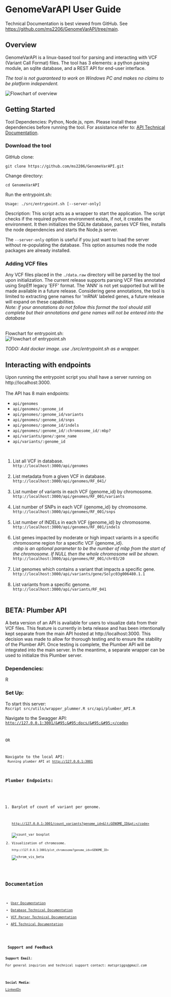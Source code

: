 <h1>GenomeVarAPI User Guide </h1>

Technical Documentation is best viewed from GitHub. See <a href='https://github.com/ms2206/GenomeVarAPI/tree/main'>https://github.com/ms2206/GenomeVarAPI/tree/main</a>.

<h2>Overview</h2>
<div id='overview-section'>

GenomeVarAPI is a linux-based tool for parsing and interacting with VCF (Variant Call Format) files.
The tool has 3 elements: a python parsing module, an sqlite database, and a REST API for end-user interface.

<em> The tool is not guaranteed to work on Windows PC and makes no claims to be platform independent. </em>


<img src='./figures/overview.svg' alt='Flowchart of overview'>

</div>


<h2>Getting Started</h2>
<div id='getting-started-section'>
Tool Dependencies: Python, Node.js, npm. Please install these dependencies before running the tool. 
For assistance refer to: <a href='./server_technical_docs.md'>API Technical Documentation</a>.

<h3>Download the tool</h3>

GitHub clone:
```
git clone https://github.com/ms2206/GenomeVarAPI.git
```

Change directory: <br>
```
cd GenomeVarAPI
```

Run the entrypoint.sh: <br>
```
Usage: ./src/entrypoint.sh [--server-only]
```
Description: This script acts as a wrapper to start the application. The script checks if the required python environment exists,
if not, it creates the environment. It then initializes the SQLite database, parses VCF files, installs the node dependencies and
starts the Node.js server. <br>

The <code>--server-only</code> option is useful if you just want to load the server without re-populating the database. This option assumes
node the node packages are already installed. <br>

<h3>Adding VCF files</h3>
Any VCF files placed in the <code>./data.raw</code> directory will be parsed by the tool upon initialization. The current release supports
parsing VCF files annotated using SnpEff legacy 'EFF' format. The 'ANN' is not yet supported but will be made available in a future release.
Considering gene annotations, the tool is limited to extracting gene names for 'mRNA' labeled genes, a future release will expand on these capabilities. <br><em>Note: if your annotations do not follow this format the tool should still complete but their annotations and gene names
will not be entered into the database</em><br><br>



Flowchart for entrypoint.sh: <br>
<img src='./figures/entrypoint.svg' alt='Flowchart of entrypoint.sh'>

<i>TODO: Add docker image. use ./src/entrypoint.sh as a wrapper.</i>

</div>
<h2>Interacting with endpoints</h2>
Upon running the entrypoint script you shall have a server running on http://localhost:3000.
<br><br>
The API has 8 main endpoints:

<div id='api-endpoints-list'>
<ul>
<li><code>api/genomes</code></li>
<li><code>api/genomes/:genome_id</code></li>
<li><code>api/genomes/:genome_id/variants</code></li>
<li><code>api/genomes/:genome_id/snps</code></li>
<li><code>api/genomes/:genome_id/indels</code></li>
<li><code>api/genomes/:genome_id/:chromosome_id/:mbp?</code></li>
<li><code>api/variants/gene/:gene_name</code></li>
<li><code>api/variants/:genome_id</code></li>
</ul><br>
</div>

<div id='api-endpoints-examples'>
<ol>
<li>List all VCF in database.</li>
<code>http://localhost:3000/api/genomes</code><br><br>

<li>List metadata from a given VCF in database.</li>
<code>http://localhost:3000/api/genomes/RF_041/</code><br><br>

<li>List number of variants in each VCF {genome_id} by chromosome.</li>
<code>http://localhost:3000/api/genomes/RF_001/variants</code><br><br>

<li>List number of SNPs in each VCF {genome_id} by chromosome.</li>
<code>http://localhost:3000/api/genomes/RF_001/snps</code><br><br>

<li>List number of INDELs in each VCF {genome_id} by chromosome.</li>
<code>http://localhost:3000/api/genomes/RF_001/indels</code><br><br>

<li>List genes impacted by moderate or high impact variants in a specific chromosome region for a specific VCF {genome_id}.</li>
<em>:mbp is an optional parameter to be the number of mbp from the start of the chromosome. If NULL then the whole chromosome will be shown.</em><br>
<code>http://localhost:3000/api/genomes/RF_001/chr03/20</code><br><br>

<li>List genomes which contains a variant that impacts a specific gene.</li>
<code>http://localhost:3000/api/variants/gene/Solyc03g006480.1.1</code><br><br>

<li>List variants from a specific genome.</li>
<code>http://localhost:3000/api/variants/RF_041</code><br><br>
</ol>
</div>
</div>


<h2>BETA: Plumber API</h2>
A beta version of an API is available for users to visualize data from their VCF files. This feature is currently in beta release and has been intentionally kept separate from the main API hosted at http://localhost:3000. This decision was made to allow for thorough testing and to ensure the stability of the Plumber API. Once testing is complete, the Plumber API will be integrated into the main server. In the meantime, a separate wrapper can be used to initialize this Plumber server.

<h3>Dependencies:</h3>

R

<h3>Set Up:</h3>
To start this server:<br>
<code>Rscript src/utils/wrapper_plummer.R src/api/plumber_API.R</code><br>

Navigate to the Swagger API:<br>
<code>http://127.0.0.1:3001/&#95;&#95;docs/&#95;&#95;</code>

OR

Navigate to the local API:<br>
<code>Running plumber API at http://127.0.0.1:3001</code>

<h3>Plumber Endpoints:</h3>

<ol>
<li>Barplot of count of variant per genome.</li>

<code>http://127.0.0.1:3001/count_variants?genome_id=&lt;GENOME_ID&gt;</code>

<img src='./figures/count_var.png' alt='count_var boxplot'>

<li>Visualization of chromosome.</li>
<code>http://127.0.0.1:3001/plot_chromosome?genome_id=&lt;GENOME_ID&gt;</code>

<img src='./figures/chrom_vis.png' alt='chrom_vis_beta'>


</ol>



<h2>Documentation</h2>
<ul>
<li><a href='./user_guide.md'>User Documentation</a></li>
<li><a href='./database_technical_docs.md'>Database Technical Documentation</a></li>
<li><a href='./parse_vcf_technical_docs.md'>VCF Parser Technical Documentation</a></li>
<li><a href='./server_technical_docs.md'>API Technical Documentation</a></li>
</ul>



<h3> Support and Feedback</h3>
<b>Support Email</b>:<br>
For general inquiries and technical support contact: <em>matspriggs@gmail.com</em><br><br>

<b>Social Media</b>:<br>
<a href='https://www.linkedin.com/in/matthew-spriggs-324215121/'>LinkedIn</a><br>
